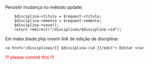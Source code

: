 Persistir mudança no método update:

        $disciplina->titulo = $request->titulo;
        $disciplina->ementa = $request->ementa;
        $disciplina->save();
        return redirect("/disciplinas/$disciplina->id");

Em index.blade.php inserir link de edição de disciplina:

    <a href="/disciplinas/{{ $disciplina->id }}/edit"> Editar </a>

<div style="color:red;">!!! please commit this !!!</div>
